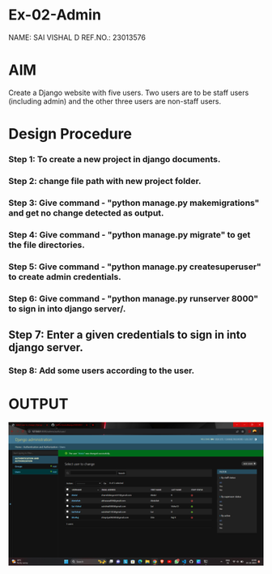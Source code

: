 # Ex-02-Admin
NAME: SAI VISHAL D
REF.NO.: 23013576

# AIM
Create a Django website with five users. Two users are to be staff users (including admin) and the other three users are non-staff users.


# Design Procedure
### Step 1: To create a new project in django documents.
### Step 2: change file path with new project folder.
### Step 3: Give command - "python manage.py makemigrations" and get no change detected as output.
### Step 4: Give command - "python manage.py migrate" to get the file directories.
### Step 5: Give command - "python manage.py createsuperuser" to create admin credentials.
### Step 6: Give command - "python manage.py runserver 8000" to sign in into django server/.
## Step 7: Enter a given credentials to sign in into django server.
### Step 8: Add some users according to the user.

# OUTPUT

![Alt text](<Screenshot 2023-10-25 104812.png>)

